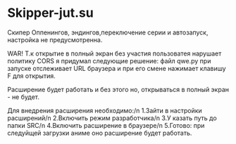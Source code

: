 # Skipper-jut.su

Скипер Оппенингов, эндингов,переключение серии и автозапуск, настройка не предусмотренна.

WAR!
Т.к открытие в полный экран без участия пользоватея нарушает политику CORS я придумал следующие решение:
файл qwe.py при запуске отслеживает URL браузера и при его смене нажимает клавишу F для открытия.

Расширение будет работать и без этого но, открываться в полный экран - не будет.

Для внедрения расширения необходимо:/n
1.Зайти в настройки расширений/n
2.Включить режим разработчика/n
3.У казать путь до папки SRC/n
4.Включить расширение в браузере/n
5.Готово: при следуйщей загрузки аниме оно расширение будет работать.
